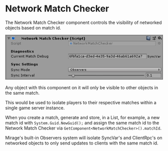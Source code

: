 # Network Match Checker

The Network Match Checker component controls the visibility of networked objects based on match id.

![Network Scene Checker component](/img/components/NetworkMatchChecker.png)

Any object with this component on it will only be visible to other objects in the same match.

This would be used to isolate players to their respective matches within a single game server instance.

When you create a match, generate and store, in a List, for example, a new match id with `System.Guid.NewGuid();` and assign the same match id to the Network Match Checker via `GetComponent<NetworkMatchChecker>().matchId`.

Mirage's built-in Observers system will isolate SyncVar's and ClientRpc's on networked objects to only send updates to clients with the same match id.
